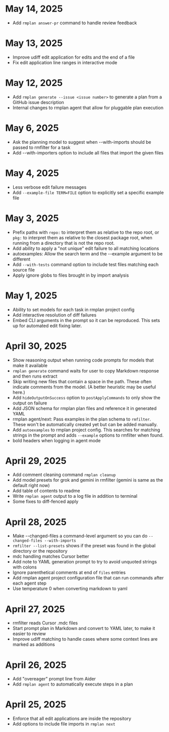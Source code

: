 # May 14, 2025

- Add `rmplan answer-pr` command to handle review feedback

# May 13, 2025

- Improve udiff edit application for edits and the end of a file
- Fix edit application line ranges in interactive mode

# May 12, 2025

- Add `rmplan generate --issue <issue number>` to generate a plan from a GitHub issue description
- Internal changes to rmplan agent that allow for pluggable plan execution

# May 6, 2025

- Ask the planning model to suggest when --with-imports should be passed to rmfilter for a task
- Add --with-importers option to include all files that import the given files

# May 4, 2025

- Less verbose edit failure messages
- Add `--example-file TERM=FILE` option to explicitly set a specific example file

# May 3, 2025

- Prefix paths with `repo:` to interpret them as relative to the repo root, or `pkg:` to interpret them as relative to the closest package root, when running from a directory that is not the repo root.
- Add ability to apply a "not unique" edit failure to all matching locations
- autoexamples: Allow the search term and the --example argument to be different
- Add `--with-tests` command option to include test files matching each source file
- Apply ignore globs to files brought in by import analysis

# May 1, 2025

- Ability to set models for each task in rmplan project config
- Add interactive resolution of diff failures
- Embed CLI arguments in the prompt so it can be reproduced. This sets up for automated edit fixing later.

# April 30, 2025

- Show reasoning output when running code prompts for models that make it available
- `rmplan generate` command waits for user to copy Markdown response and then runs extract
- Skip writing new files that contain a space in the path. These often indicate comments from the model. (A better heuristic may be useful here.)
- Add `hideOutputOnSuccess` option to `postApplyCommands` to only show the output on failure
- Add JSON schema for rmplan plan files and reference it in generated YAML
- rmplan agent/next: Pass examples in the plan schema to `rmfilter`. These won't be automatically created yet but can be added manually.
- Add `autoexamples` to rmplan project config. This searches for matching strings in the prompt and adds `--example` options to rmfilter when found.
- bold headers when logging in agent mode

# April 29, 2025

- Add comment cleaning command `rmplan cleanup`
- Add model presets for grok and gemini in rmfilter (gemini is same as the default right now)
- Add table of contents to readme
- Write `rmplan agent` output to a log file in addition to terminal
- Some fixes to diff-fenced apply

# April 28, 2025

- Make --changed-files a command-level argument so you can do `--changed-files --with-imports`
- `rmfilter --list-presets` shows if the preset was found in the global directory or the repository
- mdc handling matches Cursor better
- Add note to YAML generation prompt to try to avoid unquoted strings with colons
- Ignore parenthetical comments at end of `files` entries
- Add rmplan agent project configuration file that can run commands after each agent step
- Use temperature 0 when converting markdown to yaml

# April 27, 2025

- rmfilter reads Cursor .mdc files
- Start prompt plan in Markdown and convert to YAML later, to make it easier to review
- Improve udiff matching to handle cases where some context lines are marked as additions

# April 26, 2025

- Add "overeager" prompt line from Aider
- Add `rmplan agent` to automatically execute steps in a plan

# April 25, 2025

- Enforce that all edit applications are inside the repository
- Add options to include file imports in `rmplan next`

